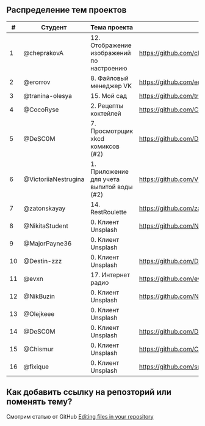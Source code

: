 ## Распределение тем проектов

|#|Студент|Тема проекта|Репозиторий|
|---|---|---|---|
|1|@cheprakovA|12. Отображение изображений по настроению|https://github.com/cheprakovA/MoodPics|
|2|@erorrov|8. Файловый менеджер VK| https://github.com/erorrov/VKDocuments |
|3|@tranina-olesya|15. Мой сад| https://github.com/tranina-olesya/MyGarden |
|4|@CocoRyse|2. Рецепты коктейлей|https://github.com/CocoRyse/iOSSummerSchool|
|5|@DeSC0M|7. Просмотрщик xkcd комиксов (#2)| https://github.com/DeSC0M/ComicBook |
|6|@VictoriiaNestrugina|1. Приложение для учета выпитой воды (#2)|https://github.com/VictoriiaNestrugina/iOSSummerSchoolProject|
|7|@zatonskayay|14. RestRoulette|https://github.com/zatonskayay/IOSSummerExampleProject|
|8|@NikitaStudent|0. Клиент Unsplash|https://github.com/NikitaStudent/IOSSummerSurf|
|9|@MajorPayne36|0. Клиент Unsplash||
|10|@Destin-zzz|0. Клиент Unsplash|https://github.com/Destin-zzz/IOSSummerSchool|
|11|@evxn|17.	Интернет радио| https://github.com/evxn/ios-summer-school-radio |
|12|@NikBuzin|0. Клиент Unsplash| https://github.com/NikBuzin/iOSSummerProject|
|13|@Olejkeee|0. Клиент Unsplash||
|14|@DeSC0M|0. Клиент Unsplash| https://github.com/DeSC0M/IOSSummerSchoolProject |
|15|@Chismur|0. Клиент Unsplash|https://github.com/Chismur/iOSSummerSchool|
|16|@fixique|0. Клиент Unsplash|https://github.com/surfstudio/iOSSummerSchoolProject|

## Как добавить ссылку на репозторий или поменять тему?

Смотрим статью от GitHub [Editing files in your repository](https://help.github.com/en/articles/editing-files-in-your-repository)
